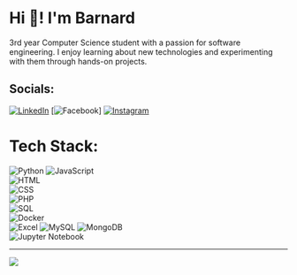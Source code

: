 # Hi 👋! I'm Barnard
3rd year Computer Science student with a passion for software engineering. I enjoy learning about new technologies and experimenting with them through hands-on projects.



## Socials:
[![LinkedIn](https://img.shields.io/badge/LinkedIn-0A66C2?style=for-the-badge&logo=linkedin&logoColor=white)](https://www.linkedin.com/in/barnard-fourie-aa3750210/)
[![Facebook](https://img.shields.io/badge/Facebook-%231877F2.svg?logo=Facebook&logoColor=white)] 
[![Instagram](https://img.shields.io/badge/Instagram-%23E4405F.svg?logo=Instagram&logoColor=white)](https://instagram.com/cheesehutt) 

# Tech Stack:
![Python](https://img.shields.io/badge/python-3670A0?style=for-the-badge&logo=python&logoColor=ffdd54) 
![JavaScript](https://img.shields.io/badge/javascript-F7DF1E?style=for-the-badge&logo=javascript&logoColor=black)  
![HTML](https://img.shields.io/badge/html5-E34F26?style=for-the-badge&logo=html5&logoColor=white)  
![CSS](https://img.shields.io/badge/css3-1572B6?style=for-the-badge&logo=css3&logoColor=white)  
![PHP](https://img.shields.io/badge/PHP-777BB4?style=for-the-badge&logo=php&logoColor=white)  
![SQL](https://img.shields.io/badge/SQL-CC2927?style=for-the-badge&logo=microsoft-sql-server&logoColor=white)  
![Docker](https://img.shields.io/badge/docker-2496ED?style=for-the-badge&logo=docker&logoColor=white)  
![Excel](https://img.shields.io/badge/Microsoft_Excel-217346?style=for-the-badge&logo=microsoft-excel&logoColor=white) 
![MySQL](https://img.shields.io/badge/mysql-4479A1.svg?style=for-the-badge&logo=mysql&logoColor=white) 
![MongoDB](https://img.shields.io/badge/MongoDB-%234ea94b.svg?style=for-the-badge&logo=mongodb&logoColor=white)  
![Jupyter Notebook](https://img.shields.io/badge/Jupyter-%23FA0F00.svg?style=for-the-badge&logo=jupyter&logoColor=white)  
  

---
[![](https://visitcount.itsvg.in/api?id=BarnardF&icon=10&color=10)](https://visitcount.itsvg.in)

<!-- Proudly created with GPRM ( https://gprm.itsvg.in ) -->
